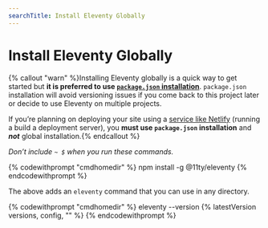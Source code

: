 ```yaml
---
searchTitle: Install Eleventy Globally
---
```

# Install Eleventy Globally

{% callout "warn" %}Installing Eleventy globally is a quick way to get started but <strong>it is preferred to use <a href="/docs/getting-started/#step-2-install-eleventy-(optional)"><code>package.json</code> installation</a></strong>. <code>package.json</code> installation will avoid versioning issues if you come back to this project later or decide to use Eleventy on multiple projects.

If you’re planning on deploying your site using a [service like Netlify](/docs/deployment/) (running a build a deployment server), you <strong>must use <code>package.json</code> installation</strong> and **_not_** global installation.{% endcallout %}

_Don’t include `~ $` when you run these commands._

{% codewithprompt "cmdhomedir" %}
npm install -g @11ty/eleventy
{% endcodewithprompt %}

The above adds an `eleventy` command that you can use in any directory.

{% codewithprompt "cmdhomedir" %}
eleventy --version
{% latestVersion versions, config, "" %}
{% endcodewithprompt %}
